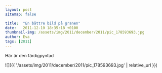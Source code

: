 ```yaml
---
layout: post
sitemap: false

title:  "En bättre bild på granen"
date:   2011-12-10 18:35:18 +0100
thumbnail-img: /assets/img/2011/december/2011/pic_178593693.jpg
author: Eva
tags: [2011]
---
```


Här är den färdigpyntad

![]({{ '/assets/img/2011/december/2011/pic_178593693.jpg'  | relative_url }})

